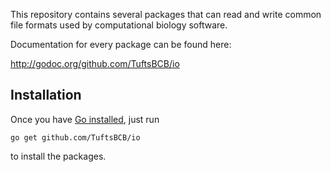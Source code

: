 This repository contains several packages that can read and write common 
file formats used by computational biology software.

Documentation for every package can be found here:

http://godoc.org/github.com/TuftsBCB/io


## Installation

Once you have [Go installed](http://golang.org/doc/install), just run

    go get github.com/TuftsBCB/io

to install the packages.

